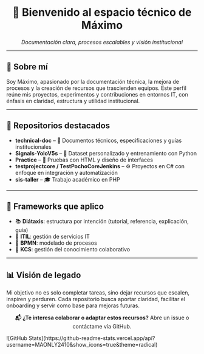 <h1 align="center">👋 Bienvenido al espacio técnico de Máximo</h1>
<p align="center"><em>Documentación clara, procesos escalables y visión institucional</em></p>

<hr>

<h2>🧭 Sobre mí</h2>
<p>Soy Máximo, apasionado por la documentación técnica, la mejora de procesos y la creación de recursos que trascienden equipos. Este perfil reúne mis proyectos, experimentos y contribuciones en entornos IT, con énfasis en claridad, estructura y utilidad institucional.</p>

<hr>

<h2>📂 Repositorios destacados</h2>
<ul>
  <li><strong>technical-doc</strong> – 📄 Documentos técnicos, especificaciones y guías institucionales</li>
  <li><strong>Signals-YoloV5s</strong> – 🧠 Dataset personalizado y entrenamiento con Python</li>
  <li><strong>Practice</strong> – 🧪 Pruebas con HTML y diseño de interfaces</li>
  <li><strong>testprojectcore / TestPochoCoreJenkins</strong> – ⚙️ Proyectos en C# con enfoque en integración y automatización</li>
  <li><strong>sis-taller</strong> – 🎓 Trabajo académico en PHP</li>
</ul>

<hr>

<h2>📐 Frameworks que aplico</h2>
<ul>
  <li>📚 <strong>Diátaxis</strong>: estructura por intención (tutorial, referencia, explicación, guía)</li>
  <li>🔄 <strong>ITIL</strong>: gestión de servicios IT</li>
  <li>🧩 <strong>BPMN</strong>: modelado de procesos</li>
  <li>🧠 <strong>KCS</strong>: gestión del conocimiento colaborativo</li>
</ul>

<hr>

<h2>📊 Visión de legado</h2>
<p>Mi objetivo no es solo completar tareas, sino dejar recursos que escalen, inspiren y perduren. Cada repositorio busca aportar claridad, facilitar el onboarding y servir como base para mejoras futuras.</p>

<p align="center"><strong>📬 ¿Te interesa colaborar o adaptar estos recursos?</strong> Abre un issue o contáctame vía GitHub.</p>
![GitHub Stats](https://github-readme-stats.vercel.app/api?username=MAONLY2410&show_icons=true&theme=radical)
<!---
MAONLY2410/MAONLY2410 is a ✨ special ✨ repository because its `README.md` (this file) appears on your GitHub profile.
You can click the Preview link to take a look at your changes.
--->
